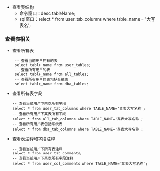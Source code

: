 - 查看表结构
  - 命令窗口：desc tableName;
  - sql窗口：select \* from user_tab_columns where table_name = '大写表名';

### 查看表相关

- 查看所有表

  ```mysql
   -- 查看当前用户拥有的表
   select table_name from user_tables;
   -- 查看所有用户的表
   select table_name from all_tables;
   -- 查看所有用户的表包括系统表
   select table_name from dba_tables;
  ```

- 查看所有表字段

  ```mysql
  -- 查看当前用户下某表所有字段
  select * from user_tab_columns where TABLE_NAME='某表大写名称';
  -- 查看所有用户下某表所有字段
  select * from all_tab_columns where TABLE_NAME='某表大写名称';
  -- 查看所有用户表包括系统表
  select * from dba_tab_columns where TABLE_NAME='某表大写名称';
  ```

- 查看表注释和字段注释

  ```mysql
  -- 查看当前用户下所有表注释
  select * from user_tab_comments;
  -- 查看当前用户下某表所有字段注释
  select * from user_col_comments where TABLE_NAME='某表大写名称';
  ```

  